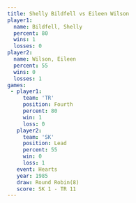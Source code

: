 ```yaml
---
title: Shelly Bildfell vs Eileen Wilson
player1:                
  name: Bildfell, Shelly
  percent: 80           
  wins: 1               
  losses: 0             
player2:                
  name: Wilson, Eileen  
  percent: 55           
  wins: 0               
  losses: 1             
games:
 - player1:          
     team: 'TR'      
     position: Fourth
     percent: 80     
     win: 1          
     loss: 0         
   player2:        
     team: 'SK'    
     position: Lead
     percent: 55   
     win: 0        
     loss: 1       
   event: Hearts       
   year: 1985          
   draw: Round Robin(8)
   score: SK 1 - TR 11 
---
```

